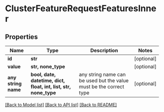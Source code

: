 # ClusterFeatureRequestFeaturesInner


## Properties
Name | Type | Description | Notes
------------ | ------------- | ------------- | -------------
**id** | **str** |  | [optional] 
**value** | **str, none_type** |  | [optional] 
**any string name** | **bool, date, datetime, dict, float, int, list, str, none_type** | any string name can be used but the value must be the correct type | [optional]

[[Back to Model list]](../README.md#documentation-for-models) [[Back to API list]](../README.md#documentation-for-api-endpoints) [[Back to README]](../README.md)


